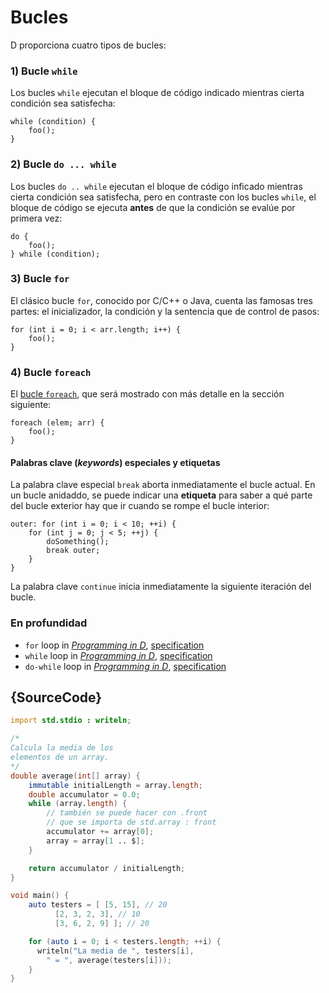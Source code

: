 # Bucles

D proporciona cuatro tipos de bucles:

### 1) Bucle `while`

Los bucles `while` ejecutan el bloque de código indicado mientras cierta
condición sea satisfecha:

    while (condition) {
        foo();
    }

### 2) Bucle `do ... while`

Los bucles `do .. while` ejecutan el bloque de código inficado mientras cierta
condición sea satisfecha, pero en contraste con los bucles `while`, el bloque
de código se ejecuta **antes** de que la condición se evalúe por primera vez:

    do {
        foo();
    } while (condition);

### 3) Bucle `for`

El clásico bucle `for`, conocido por C/C++ o Java, cuenta las famosas tres
partes: el inicializador, la condición y la sentencia que de control de pasos:

    for (int i = 0; i < arr.length; i++) {
        foo();
    }

### 4) Bucle `foreach`

El [bucle `foreach`](basics/foreach), que será mostrado con más detalle en la
sección siguiente:

    foreach (elem; arr) {
        foo();
    }

#### Palabras clave (*keywords*) especiales y etiquetas

La palabra clave especial `break` aborta inmediatamente el bucle actual. En
un bucle anidaddo, se puede indicar una **etiqueta** para saber a qué parte del
bucle exterior hay que ir cuando se rompe el bucle interior:

    outer: for (int i = 0; i < 10; ++i) {
        for (int j = 0; j < 5; ++j) {
            doSomething();
            break outer;
        }
    }

La palabra clave `continue` inicia inmediatamente la siguiente iteración
del bucle.

### En profundidad

- `for` loop in [_Programming in D_](http://ddili.org/ders/d.en/for.html), [specification](https://dlang.org/spec/statement.html#ForStatement)
- `while` loop in [_Programming in D_](http://ddili.org/ders/d.en/while.html), [specification](https://dlang.org/spec/statement.html#WhileStatement)
- `do-while` loop in [_Programming in D_](http://ddili.org/ders/d.en/do_while.html), [specification](https://dlang.org/spec/statement.html#do-statement)

## {SourceCode}

```d
import std.stdio : writeln;

/*
Calcula la media de los
elementos de un array.
*/
double average(int[] array) {
    immutable initialLength = array.length;
    double accumulator = 0.0;
    while (array.length) {
        // también se puede hacer con .front
        // que se importa de std.array : front
        accumulator += array[0];
        array = array[1 .. $];
    }

    return accumulator / initialLength;
}

void main() {
    auto testers = [ [5, 15], // 20
          [2, 3, 2, 3], // 10
          [3, 6, 2, 9] ]; // 20

    for (auto i = 0; i < testers.length; ++i) {
      writeln("La media de ", testers[i],
        " = ", average(testers[i]));
    }
}
```
